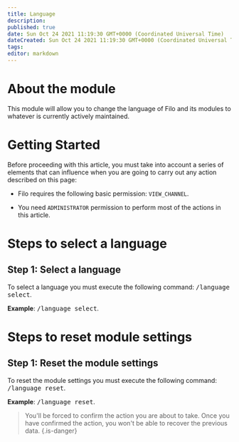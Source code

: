 ```yaml
---
title: Language
description:
published: true
date: Sun Oct 24 2021 11:19:30 GMT+0000 (Coordinated Universal Time)
dateCreated: Sun Oct 24 2021 11:19:30 GMT+0000 (Coordinated Universal Time)
tags:
editor: markdown
---
```


# About the module

This module will allow you to change the language of Filo and its modules to whatever is currently actively maintained.

# Getting Started

Before proceeding with this article, you must take into account a series of elements that can influence when you are going to carry out any action described on this page:

- Filo requires the following basic permission: ``VIEW_CHANNEL``.

- You need ``ADMINISTRATOR`` permission to perform most of the actions in this article.

# Steps to select a language

## **Step 1**: Select a language

To select a language you must execute the following command: <kbd>/language select</kbd>.

**Example**: <kbd>/language select</kbd>.

# Steps to reset module settings

## **Step 1**: Reset the module settings

To reset the module settings you must execute the following command: <kbd>/language reset</kbd>.

**Example**: <kbd>/language reset</kbd>.

> You'll be forced to confirm the action you are about to take. Once you have confirmed the action, you won't be able to recover the previous data.
{.is-danger}
